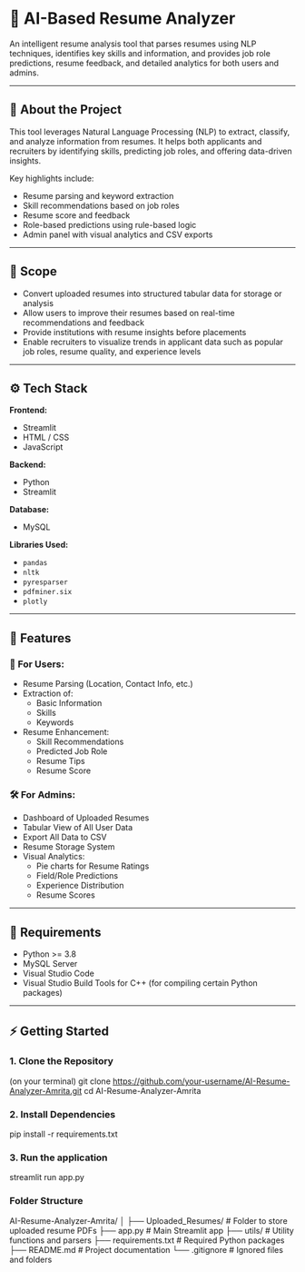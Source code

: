 # 🧠 AI-Based Resume Analyzer

An intelligent resume analysis tool that parses resumes using NLP techniques, identifies key skills and information, and provides job role predictions, resume feedback, and detailed analytics for both users and admins.

---

## 📌 About the Project

This tool leverages Natural Language Processing (NLP) to extract, classify, and analyze information from resumes. It helps both applicants and recruiters by identifying skills, predicting job roles, and offering data-driven insights.

Key highlights include:
- Resume parsing and keyword extraction
- Skill recommendations based on job roles
- Resume score and feedback
- Role-based predictions using rule-based logic
- Admin panel with visual analytics and CSV exports

---

## 🎯 Scope

- Convert uploaded resumes into structured tabular data for storage or analysis
- Allow users to improve their resumes based on real-time recommendations and feedback
- Provide institutions with resume insights before placements
- Enable recruiters to visualize trends in applicant data such as popular job roles, resume quality, and experience levels

---

## ⚙️ Tech Stack

**Frontend:**
- Streamlit
- HTML / CSS
- JavaScript

**Backend:**
- Python
- Streamlit

**Database:**
- MySQL

**Libraries Used:**
- `pandas`
- `nltk`
- `pyresparser`
- `pdfminer.six`
- `plotly`

---

## 🚀 Features

### 👤 For Users:
- Resume Parsing (Location, Contact Info, etc.)
- Extraction of:
  - Basic Information
  - Skills
  - Keywords
- Resume Enhancement:
  - Skill Recommendations
  - Predicted Job Role
  - Resume Tips
  - Resume Score

### 🛠️ For Admins:
- Dashboard of Uploaded Resumes
- Tabular View of All User Data
- Export All Data to CSV
- Resume Storage System
- Visual Analytics:
  - Pie charts for Resume Ratings
  - Field/Role Predictions
  - Experience Distribution
  - Resume Scores

---

## 💾 Requirements

- Python >= 3.8
- MySQL Server
- Visual Studio Code
- Visual Studio Build Tools for C++ (for compiling certain Python packages)

---

## ⚡ Getting Started

### 1. Clone the Repository
(on your terminal) 
git clone https://github.com/your-username/AI-Resume-Analyzer-Amrita.git
cd AI-Resume-Analyzer-Amrita

### 2. Install Dependencies
pip install -r requirements.txt

### 3. Run the application 
streamlit run app.py

### Folder Structure
AI-Resume-Analyzer-Amrita/
│
├── Uploaded_Resumes/         # Folder to store uploaded resume PDFs
├── app.py                    # Main Streamlit app
├── utils/                    # Utility functions and parsers
├── requirements.txt          # Required Python packages
├── README.md                 # Project documentation
└── .gitignore                # Ignored files and folders
